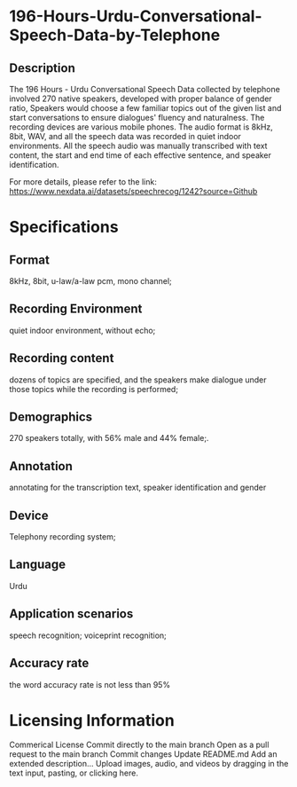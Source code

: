 # 196-Hours-Urdu-Conversational-Speech-Data-by-Telephone

## Description
The 196 Hours - Urdu Conversational Speech Data collected by telephone involved 270 native speakers, developed with proper balance of gender ratio, Speakers would choose a few familiar topics out of the given list and start conversations to ensure dialogues' fluency and naturalness. The recording devices are various mobile phones. The audio format is 8kHz, 8bit, WAV, and all the speech data was recorded in quiet indoor environments. All the speech audio was manually transcribed with text content, the start and end time of each effective sentence, and speaker identification.

For more details, please refer to the link: https://www.nexdata.ai/datasets/speechrecog/1242?source=Github

# Specifications
## Format
8kHz, 8bit, u-law/a-law pcm, mono channel;
## Recording Environment
quiet indoor environment, without echo;
## Recording content
dozens of topics are specified, and the speakers make dialogue under those topics while the recording is performed;
## Demographics
270 speakers totally, with 56% male and 44% female;.
## Annotation
annotating for the transcription text, speaker identification and gender
## Device
Telephony recording system;
## Language
Urdu
## Application scenarios
speech recognition; voiceprint recognition;
## Accuracy rate
the word accuracy rate is not less than 95%

# Licensing Information
Commerical License
Commit directly to the
main
branch
Open as a pull request to the
main
branch
Commit changes
Update README.md
Add an extended description...
Upload images, audio, and videos by dragging in the text input, pasting, or clicking here.
